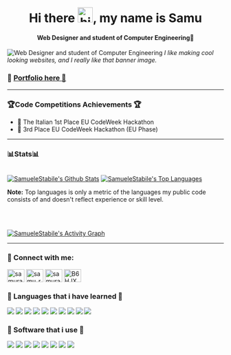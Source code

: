 <h1 align = center>Hi there <img src="https://user-images.githubusercontent.com/1303154/88677602-1635ba80-d120-11ea-84d8-d263ba5fc3c0.gif" width="35px" alt="hi">, my name is Samu </h1>

<h4 align = center>Web Designer and student of Computer Engineering🌹</h4>


![**Web Designer** and student of **Computer Engineering**](https://pbs.twimg.com/profile_banners/1083878404225724416/1641803588/1500x500)
*I like making cool looking websites, and I really like that banner image.*

### 🔗 [Portfolio here 👀](https://linktr.ee/SamuRaider)
------------

### 🏆Code Competitions Achievements 🏆 <br>
* 🥇 The Italian 1st Place EU CodeWeek Hackathon <br>
* 🥉 3rd Place EU CodeWeek Hackathon (EU Phase)<br>
------------

### 📊Stats📊  
<br/>
    <a href="https://github.com/SamueleStabile/github-readme-stats"><img alt="SamueleStabile's Github Stats" src="https://github-readme-stats.vercel.app/api?username=SamueleStabile&show_icons=true&count_private=true&theme=midnight-purple&hide_border=true&bg_color=0D1117" /></a>
  <a href="https://github.com/SamueleStabile/github-readme-stats"><img alt="SamueleStabile's Top Languages" src="https://github-readme-stats.vercel.app/api/top-langs/?username=SamueleStabile&langs_count=8&count_private=true&layout=compact&theme=midnight-purple&hide_border=true&bg_color=0D1117" /></a>
  
  <b>Note:</b> Top languages is only a metric of the languages my public code consists of and doesn't reflect experience or skill level.


<br/>
<br/>

<a href="https://github.com/SamueleStabile/github-readme-activity-graph"><img alt="SamueleStabile's Activity Graph" src="https://activity-graph.herokuapp.com/graph?username=SamueleStabile&bg_color=0D1117&color=803dd1&line=803dd1&point=FFFFFF&hide_border=true" /></a>

-----------------------------


<h3 align="left">🔗 Connect with me:</h3>
<p align="left">
<a href="https://twitter.com/samuraider_" target="blank"><img align="center" src="https://raw.githubusercontent.com/rahuldkjain/github-profile-readme-generator/master/src/images/icons/Social/twitter.svg" alt="samuraider_" height="30" width="40" /></a>
<a href="https://instagram.com/samu_raid" target="blank"><img align="center" src="https://raw.githubusercontent.com/rahuldkjain/github-profile-readme-generator/master/src/images/icons/Social/instagram.svg" alt="samu_raid" height="30" width="40" /></a>
<a href="https://www.youtube.com/c/samuraider" target="blank"><img align="center" src="https://raw.githubusercontent.com/rahuldkjain/github-profile-readme-generator/master/src/images/icons/Social/youtube.svg" alt="samuraider" height="30" width="40" /></a>
<a href="https://discord.gg/B6HJXX8" target="blank"><img align="center" src="https://raw.githubusercontent.com/rahuldkjain/github-profile-readme-generator/master/src/images/icons/Social/discord.svg" alt="B6HJXX8" height="30" width="40" /></a>
</p>


### 🍕 Languages that i have learned 🍕
<p>
  <img src="https://img.shields.io/badge/c-%2300599C.svg?style=for-the-badge&logo=c&logoColor=white">
  <img src="https://img.shields.io/badge/c++-%2300599C.svg?style=for-the-badge&logo=c%2B%2B&logoColor=white">
  <img src="https://img.shields.io/badge/c%23-%23239120.svg?style=for-the-badge&logo=c-sharp&logoColor=white">
  <img src="https://img.shields.io/badge/html5-%23E34F26.svg?style=for-the-badge&logo=html5&logoColor=white">
  <img src="https://img.shields.io/badge/css3-%231572B6.svg?style=for-the-badge&logo=css3&logoColor=white">
  <img src="https://img.shields.io/badge/php-%23777BB4.svg?style=for-the-badge&logo=php&logoColor=white">
  <img src="https://img.shields.io/badge/bootstrap-%23563D7C.svg?style=for-the-badge&logo=bootstrap&logoColor=white">
  <img src="https://img.shields.io/badge/vite.js-6DA55F?style=for-the-badge&logo=node.js&logoColor=white">
  <img src="https://img.shields.io/badge/mysql-%2300f.svg?style=for-the-badge&logo=mysql&logoColor=white">
  <img src="https://img.shields.io/badge/MIPS-%2300599C.svg?style=for-the-badge&logo=Assembly&logoColor=white">
</p>

### 🍔 Software that i use 🍔
<p>
  <img src="https://img.shields.io/badge/Visual%20Studio%20Code-0078d7.svg?style=for-the-badge&logo=visual-studio-code&logoColor=white">
  <img src="https://img.shields.io/badge/Visual%20Studio-5C2D91.svg?style=for-the-badge&logo=visual-studio&logoColor=white">
  <img src="https://img.shields.io/badge/adobephotoshop-%2331A8FF.svg?style=for-the-badge&logo=adobephotoshop&logoColor=white"> 
  <img src="https://img.shields.io/badge/adobeillustrator-%ffa500.svg?style=for-the-badge&logo=adobeillustrator&logoColor=white">
   <img src="https://img.shields.io/badge/adobepremiere-%2331A8FF.svg?style=for-the-badge&logo=premiere&logoColor=white">
  <img src="https://img.shields.io/badge/Adobe%20XD-470137?style=for-the-badge&logo=Adobe%20XD&logoColor=#FF61F6">
  <img src="https://img.shields.io/badge/Firefox-FF7139?style=for-the-badge&logo=Firefox-Browser&logoColor=white">
  <img src="https://img.shields.io/badge/Google%20Chrome-4285F4?style=for-the-badge&logo=GoogleChrome&logoColor=white">
</p>


